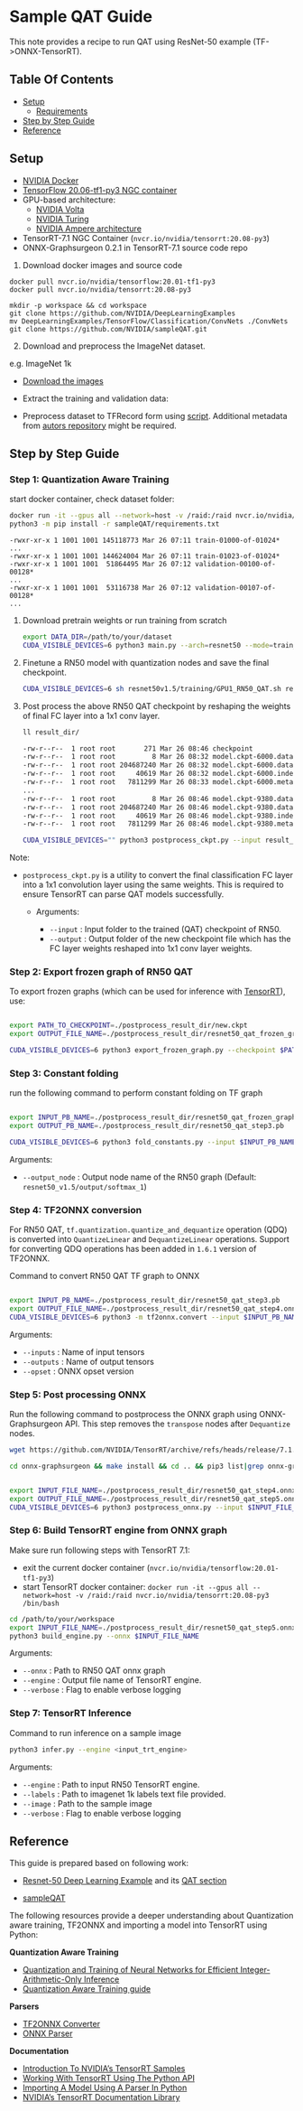 # Sample QAT Guide

This note provides a recipe to run QAT using ResNet-50 example (TF->ONNX-TensorRT).

## Table Of Contents

* [Setup](#setup)
    * [Requirements](#requirements)
* [Step by Step Guide](#step-by-step-guide)
* [Reference](#reference)

## Setup

- [NVIDIA Docker](https://github.com/NVIDIA/nvidia-docker)
- [TensorFlow 20.06-tf1-py3 NGC container](https://ngc.nvidia.com/catalog/containers/nvidia:tensorflow)
- GPU-based architecture:
  - [NVIDIA Volta](https://www.nvidia.com/en-us/data-center/volta-gpu-architecture/)
  - [NVIDIA Turing](https://www.nvidia.com/en-us/geforce/turing/)
  - [NVIDIA Ampere architecture](https://www.nvidia.com/en-us/data-center/nvidia-ampere-gpu-architecture/)
- TensorRT-7.1 NGC Container (`nvcr.io/nvidia/tensorrt:20.08-py3`)
- ONNX-Graphsurgeon 0.2.1 in TensorRT-7.1 source code repo



1. Download docker images and source code

```
docker pull nvcr.io/nvidia/tensorflow:20.01-tf1-py3
docker pull nvcr.io/nvidia/tensorrt:20.08-py3
```

```
mkdir -p workspace && cd workspace 
git clone https://github.com/NVIDIA/DeepLearningExamples
mv DeepLearningExamples/TensorFlow/Classification/ConvNets ./ConvNets
git clone https://github.com/NVIDIA/sampleQAT.git

```

2. Download and preprocess the ImageNet dataset.

e.g. ImageNet 1k

* [Download the images](http://image-net.org/download-images)
* Extract the training and validation data:


* Preprocess dataset to TFRecord form using [script](https://github.com/tensorflow/models/blob/archive/research/inception/inception/data/build_imagenet_data.py). Additional metadata from [autors repository](https://github.com/tensorflow/models/tree/archive/research/inception/inception/data) might be required.




## Step by Step Guide


### Step 1: Quantization Aware Training


start docker container, check dataset folder:

```bash
docker run -it --gpus all --network=host -v /raid:/raid nvcr.io/nvidia/tensorflow:20.01-tf1-py3 -v /path/to/dataset:/data /bin/bash
python3 -m pip install -r sampleQAT/requirements.txt
```

```
-rwxr-xr-x 1 1001 1001 145118773 Mar 26 07:11 train-01000-of-01024*
...
-rwxr-xr-x 1 1001 1001 144624004 Mar 26 07:11 train-01023-of-01024*
-rwxr-xr-x 1 1001 1001  51864495 Mar 26 07:12 validation-00100-of-00128*
...
-rwxr-xr-x 1 1001 1001  53116738 Mar 26 07:12 validation-00107-of-00128*
...
```


1. Download pretrain weights or run training from scratch 
    
    ```bash
    export DATA_DIR=/path/to/your/dataset 
    CUDA_VISIBLE_DEVICES=6 python3 main.py --arch=resnet50 --mode=train_and_evaluate --iter_unit=epoch --num_iter=5     --batch_size=64 --warmup_steps=100 --use_cosine --label_smoothing 0.1     --lr_init=0.256 --lr_warmup_epochs=8 --momentum=0.875 --weight_decay=3.0517578125e-05     --use_tf_amp --use_static_loss_scaling --loss_scale 128 --data_dir=${DATA_DIR}
    ```

2. Finetune a RN50 model with quantization nodes and save the final checkpoint.
    
    ```bash
    CUDA_VISIBLE_DEVICES=6 sh resnet50v1.5/training/GPU1_RN50_QAT.sh result_train/ /raid/data/ImageNet/2012/tfrecord-mini result_dir
    ```

3. Post process the above RN50 QAT checkpoint by reshaping the weights of final FC layer into a 1x1 conv layer.
   
    ```bash
    ll result_dir/

    -rw-r--r--  1 root root       271 Mar 26 08:46 checkpoint
    -rw-r--r--  1 root root         8 Mar 26 08:32 model.ckpt-6000.data-00000-of-00002
    -rw-r--r--  1 root root 204687240 Mar 26 08:32 model.ckpt-6000.data-00001-of-00002
    -rw-r--r--  1 root root     40619 Mar 26 08:32 model.ckpt-6000.index
    -rw-r--r--  1 root root   7811299 Mar 26 08:33 model.ckpt-6000.meta
    ...
    -rw-r--r--  1 root root         8 Mar 26 08:46 model.ckpt-9380.data-00000-of-00002
    -rw-r--r--  1 root root 204687240 Mar 26 08:46 model.ckpt-9380.data-00001-of-00002
    -rw-r--r--  1 root root     40619 Mar 26 08:46 model.ckpt-9380.index
    -rw-r--r--  1 root root   7811299 Mar 26 08:46 model.ckpt-9380.meta
    ```
    
    ```bash
    CUDA_VISIBLE_DEVICES="" python3 postprocess_ckpt.py --input result_dir --output postprocess_result_dir
    ```

Note: 

- `postprocess_ckpt.py` is a utility to convert the final classification FC layer into a 1x1 convolution layer using the same weights. This is required to ensure TensorRT can parse QAT models successfully.

	- Arguments:

		* `--input` : Input folder to the trained (QAT) checkpoint of RN50.
		* `--output` : Output folder of the new checkpoint file which has the FC layer weights reshaped into 1x1 conv layer weights.


### Step 2: Export frozen graph of RN50 QAT 

To export frozen graphs (which can be used for inference with <a href="https://developer.nvidia.com/tensorrt">TensorRT</a>), use:

```bash

export PATH_TO_CHECKPOINT=./postprocess_result_dir/new.ckpt
export OUTPUT_FILE_NAME=./postprocess_result_dir/resnet50_qat_frozen_graph.pb

CUDA_VISIBLE_DEVICES=6 python3 export_frozen_graph.py --checkpoint $PATH_TO_CHECKPOINT --quantize --use_final_conv --use_qdq --symmetric --input_format NCHW --compute_format NCHW --output_file=$OUTPUT_FILE_NAME

```

### Step 3: Constant folding

run the following command to perform constant folding on TF graph

```bash

export INPUT_PB_NAME=./postprocess_result_dir/resnet50_qat_frozen_graph.pb
export OUTPUT_PB_NAME=./postprocess_result_dir/resnet50_qat_step3.pb

CUDA_VISIBLE_DEVICES=6 python3 fold_constants.py --input $INPUT_PB_NAME --output $OUTPUT_PB_NAME

```

Arguments:
* `--output_node` : Output node name of the RN50 graph (Default: `resnet50_v1.5/output/softmax_1`)



### Step 4: TF2ONNX conversion

For RN50 QAT, `tf.quantization.quantize_and_dequantize` operation (QDQ) is converted into `QuantizeLinear` and `DequantizeLinear` operations.
Support for converting QDQ operations has been added in `1.6.1` version of TF2ONNX.

Command to convert RN50 QAT TF graph to ONNX

```bash

export INPUT_PB_NAME=./postprocess_result_dir/resnet50_qat_step3.pb
export OUTPUT_FILE_NAME=./postprocess_result_dir/resnet50_qat_step4.onnx
CUDA_VISIBLE_DEVICES=6 python3 -m tf2onnx.convert --input $INPUT_PB_NAME --output $OUTPUT_FILE_NAME --inputs input:0 --outputs resnet50/output/softmax_1:0 --opset 11
```

Arguments:
* `--inputs` : Name of input tensors
* `--outputs` : Name of output tensors
* `--opset` : ONNX opset version



### Step 5: Post processing ONNX

Run the following command to postprocess the ONNX graph using ONNX-Graphsurgeon API. This step removes the `transpose` nodes after `Dequantize` nodes. 

```bash
wget https://github.com/NVIDIA/TensorRT/archive/refs/heads/release/7.1.zip && unzip 7.1.zip  && mv TensorRT-release-7.1/tools/onnx-graphsurgeon ./  && rm -rf 7.1.zip TensorRT-release-7.1

cd onnx-graphsurgeon && make install && cd .. && pip3 list|grep onnx-graphsurgeon
```

```bash

export INPUT_FILE_NAME=./postprocess_result_dir/resnet50_qat_step4.onnx
export OUTPUT_FILE_NAME=./postprocess_result_dir/resnet50_qat_step5.onnx
CUDA_VISIBLE_DEVICES=6 python3 postprocess_onnx.py --input $INPUT_FILE_NAME --output $OUTPUT_FILE_NAME
```


### Step 6: Build TensorRT engine from ONNX graph

Make sure run following steps with TensorRT 7.1:

- exit the current docker container (`nvcr.io/nvidia/tensorflow:20.01-tf1-py3`)
- start TensorRT docker container: `docker run -it --gpus all --network=host -v /raid:/raid nvcr.io/nvidia/tensorrt:20.08-py3 /bin/bash`


```bash
cd /path/to/your/workspace
export INPUT_FILE_NAME=./postprocess_result_dir/resnet50_qat_step5.onnx
python3 build_engine.py --onnx $INPUT_FILE_NAME
```

Arguments:
* `--onnx` : Path to RN50 QAT onnx graph 
* `--engine` : Output file name of TensorRT engine.
* `--verbose` : Flag to enable verbose logging


### Step 7: TensorRT Inference

Command to run inference on a sample image

```bash
python3 infer.py --engine <input_trt_engine>
```

Arguments:
* `--engine` : Path to input RN50 TensorRT engine. 
* `--labels` : Path to imagenet 1k labels text file provided.
* `--image` : Path to the sample image
* `--verbose` : Flag to enable verbose logging


## Reference


This guide is prepared based on following work:

- [Resnet-50 Deep Learning Example](https://github.com/NVIDIA/DeepLearningExamples/blob/master/TensorFlow/Classification/ConvNets/resnet50v1.5/README.md) and its [QAT section](https://github.com/NVIDIA/DeepLearningExamples/tree/master/TensorFlow/Classification/ConvNets/resnet50v1.5#quantization-aware-training)

- [sampleQAT](https://github.com/NVIDIA/sampleQAT)



The following resources provide a deeper understanding about Quantization aware training, TF2ONNX and importing a model into TensorRT using Python:

**Quantization Aware Training**
- [Quantization and Training of Neural Networks for Efficient Integer-Arithmetic-Only Inference](https://arxiv.org/pdf/1712.05877.pdf)
- [Quantization Aware Training guide](https://www.tensorflow.org/model_optimization/guide/quantization/training)


**Parsers**
- [TF2ONNX Converter](https://github.com/onnx/tensorflow-onnx)
- [ONNX Parser](https://docs.nvidia.com/deeplearning/sdk/tensorrt-api/python_api/parsers/Onnx/pyOnnx.html)

**Documentation**
- [Introduction To NVIDIA’s TensorRT Samples](https://docs.nvidia.com/deeplearning/sdk/tensorrt-sample-support-guide/index.html#samples)
- [Working With TensorRT Using The Python API](https://docs.nvidia.com/deeplearning/sdk/tensorrt-developer-guide/index.html#python_topics)
- [Importing A Model Using A Parser In Python](https://docs.nvidia.com/deeplearning/sdk/tensorrt-developer-guide/index.html#import_model_python)
- [NVIDIA’s TensorRT Documentation Library](https://docs.nvidia.com/deeplearning/sdk/tensorrt-archived/index.html)